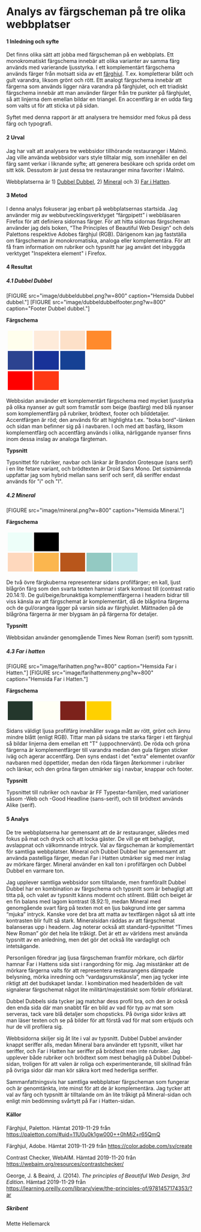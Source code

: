 ---
---
Analys av färgscheman på tre olika webbplatser
=========================

<h4>1 Inledning och syfte</h4>

Det finns olika sätt att jobba med färgscheman på en webbplats. Ett monokromatiskt färgschema innebär att olika varianter av samma färg används med varierande ljusstyrka. I ett komplementärt färgschema används färger från motsatt sida av ett <a href="https://color.adobe.com/sv/create">färghjul</a>. T.ex. kompletterar blått och gult varandra, liksom grönt och rött. Ett analogt färgschema innebär att färgerna som används ligger nära varandra på färghjulet, och ett triadiskt färgschema innebär att man använder färger från tre punkter på färghjulet, så att linjerna dem emellan bildar en triangel. En accentfärg är en udda färg som valts ut för att sticka ut på sidan.

Syftet med denna rapport är att analysera tre hemsidor med fokus på dess färg och typografi.<h4>2 Urval</h4>

Jag har valt att analysera tre webbsidor tillhörande restauranger i Malmö. Jag ville använda webbsidor vars style tilltalar mig, som innehåller en del färg samt verkar i liknande syfte; att generera besökare och sprida ordet om sitt kök. Dessutom är just dessa tre restauranger mina favoriter i Malmö.

Webbplatserna är 1) <a href="http://www.dubbeldubbelmalmo.se/">Dubbel Dubbel</a>,  2) <a href="https://www.mineralmalmo.se/">Mineral</a> och 3) <a href="https://www.farihatten.se/">Far i Hatten</a>.


<h4>3 Metod</h4>

I denna analys fokuserar jag enbart på webbplatsernas startsida. Jag använder mig av webbutvecklingsverktyget “färgpipett” i webbläsaren Firefox för att definiera sidornas färger. För att hitta sidornas färgscheman använder jag dels boken, “The Principles of Beautiful Web Design” och dels Palettons respektive Adobes färghjul (RGB). Därigenom kan jag fastställa om färgscheman är monokromatiska, analoga eller komplementära. För att få fram information om rubriker och typsnitt har jag använt det inbyggda verktyget "Inspektera element" i Firefox.


<h4>4 Resultat</h4>

<h5>4.1 Dubbel Dubbel</h5>
[FIGURE src="image/dubbeldubbel.png?w=800" caption="Hemsida Dubbel dubbel."]
[FIGURE src="image/dubbeldubbelfooter.png?w=800" caption="Footer Dubbel dubbel."]

<b>Färgschema</b>
<table style="border-spacing: 4px; border-collapse: separate">
<tr>
<td style="height: 50px; width: 50px; background-color: #fffeed">
<td style="height: 50px; width: 50px; background-color: #feebda">
<td style="height: 50px; width: 50px; background-color: #fde0c8">
<td style="height: 50px; width: 50px; background-color: #ff8a2c">
</tr>
<tr>
<td style="height: 50px; width: 50px; background-color: #2c4390">
<td style="height: 50px; width: 50px; background-color: #183298">
<td style="height: 50px; width: 50px; background-color: #164194">
</tr>
<tr>
<td style="height: 50px; width: 50px; background-color: #ff0000">
<td style="height: 50px; width: 50px; background-color: #ff3814">
</tr>
</table>

Webbsidan använder ett komplementärt färgschema med mycket ljusstyrka på olika nyanser av gult som framstår som beige (basfärg) med blå nyanser som komplementfärg på rubriker, brödtext, footer och bilddetaljer. Accentfärgen är röd; den används för att highlighta t.ex. "boka bord"-länken och sidan man befinner sig på i navbaren. I och med att basfärg, liksom komplementfärg och accentfärg används i olika, närliggande nyanser finns inom dessa inslag av analoga färgteman.

<b>Typsnitt</b>

Typsnittet för rubriker, navbar och länkar är Brandon Grotesque (sans serif) i en lite fetare variant, och brödtexten är Droid Sans Mono. Det sistnämnda uppfattar jag som hybrid mellan sans serif och serif, då seriffer endast används för "i" och "l".


<h5>4.2 Mineral</h5>

[FIGURE src="image/mineral.png?w=800" caption="Hemsida Mineral."]

<b>Färgschema</b>

<table style="border-spacing: 4px; border-collapse: separate">
<tr>
<td style="height: 50px; width: 50px; background-color: #edfef9">
<td style="height: 50px; width: 50px; background-color: #000000">
</tr>
<tr>
<td style="height: 50px; width: 50px; background-color: #fed8bd">
<td style="height: 50px; width: 50px; background-color: #fbb64e">
<td style="height: 50px; width: 50px; background-color: #b8561b">
<td style="height: 50px; width: 50px; background-color: #93c9c2">
<td style="height: 50px; width: 50px; background-color: #c4e8e9">
</tr>
</table>

De två övre färgkuberna representerar sidans profilfärger; en kall, ljust blågrön färg som den svarta texten hamnar i stark kontrast till (contrast ratio 20.14:1). De gul/beige/brunaktiga komplementfärgerna i headern bidrar till viss känsla av att färgschemat är komplementärt, då de blågröna färgerna och de gul/orangea ligger på varsin sida av färghjulet. Mättnaden på de blågröna färgerna är mer blygsam än på färgerna för detaljer.

<b>Typsnitt</b>

Webbsidan använder genomgående Times New Roman (serif) som typsnitt.

<h5>4.3 Far i hatten</h5>

[FIGURE src="image/farihatten.png?w=800" caption="Hemsida Far i Hatten."]
[FIGURE src="image/farihattenmeny.png?w=800" caption="Hemsida Far i Hatten."]

<b>Färgschema</b>
<table style="border-spacing: 4px; border-collapse: separate">
<tr>
<td style="height: 50px; width: 50px; background-color: #24372c">
<td style="height: 50px; width: 50px; background-color: #fffff5">
<td style="height: 50px; width: 50px; background-color: #7c221b">
<td style="height: 50px; width: 50px; background-color: #ffd000">
</tr>
</table>

Sidans väldigt ljusa profilfärg innehåller svaga mått av rött, grönt och ännu mindre blått (enligt RGB). Tittar man på sidans tre starka färger i ett färghjul så bildar linjerna dem emellan ett "T" (uppochnervänt). De röda och gröna färgerna är komplementfärger till varandra medan den gula färgen sticker iväg och agerar accentfärg. Den syns endast i det "extra" elementet ovanför navbaren med öppettider, medan den röda färgen återkommer i rubriker och länkar, och den gröna färgen utmärker sig i navbar, knappar och footer.

<b>Typsnitt</b>

Typsnittet till rubriker och navbar är FF Typestar-familjen, med variationer såsom -Web och -Good Headline (sans-serif), och till brödtext används Alike (serif).


<h4>5 Analys</h4>

De tre webbplatserna har gemensamt att de är restauranger, således med fokus på mat och dryck och att locka gäster. De vill ge ett behagligt, avslappnat och välkomnande intryck. Val av färgscheman är komplementärt för samtliga webbplatser. Mineral och Dubbel Dubbel har gemensamt att använda pastelliga färger, medan Far i Hatten utmärker sig med mer inslag av mörkare färger. Mineral använder en kall ton i profilfärgen och Dubbel Dubbel en varmare ton.

Jag upplever samtliga webbsidor som tilltalande, men framförallt Dubbel Dubbel har en kombination av färgschema och typsnitt som är behagligt att titta på, och valet av typsnitt känns modernt och stilrent. Blått och beiget är en fin balans med lagom kontrast (8.92:1), medan Mineral med genomgående svart färg på texten mot en ljus bakgrund inte ger samma “mjuka” intryck. Kanske vore det bra att matta av textfärgen något så att inte kontrasten blir fullt så stark. Mineralsidan räddas av att färgschemat balanseras upp i headern. Jag noterar också att standard-typsnittet “Times New Roman” gör det hela lite tråkigt. Det är ett av världens mest använda typsnitt av en anledning, men det gör det också lite vardagligt och intetsägande.

Personligen föredrar jag ljusa färgscheman framför mörkare, och därför hamnar Far i Hattens sida sist i rangordning för mig. Jag misstänker att de mörkare färgerna valts för att representera restaurangens  dämpade belysning, mörka inredning och “vardagsrumskänsla”, men jag tycker inte riktigt att det budskapet landar. I kombination med headerbilden de valt signalerar färgschemat något lite militärt/majestätiskt som förblir oförklarat.

Dubbel Dubbels sida tycker jag matchar dess profil bra, och den är också den enda sida där man snabbt får en bild av vad för typ av mat som serveras, tack vare blå detaljer som chopsticks. På övriga sidor krävs att man läser texten och se på bilder för att förstå vad för mat som erbjuds och hur de vill profilera sig.

Webbsidorna skiljer sig åt lite i val av typsnitt. Dubbel Dubbel använder knappt seriffer alls, medan Mineral bara använder ett typsnitt, vilket har seriffer, och Far i Hatten har seriffer på brödtext men inte rubriker. Jag upplever både rubriker och brödtext som mest behaglig på Dubbel Dubbel-sidan, troligen för att valen är roliga och experimenterande, till skillnad från på övriga sidor där man kör säkra kort med hederliga seriffer.

Sammanfattningsvis har samtliga webbplatser färgscheman som fungerar och är genomtänkta, inte minst för att de är komplementära. Jag tycker att val av färg och typsnitt är tilltalande om än lite tråkigt på Mineral-sidan och enligt min bedömning svårtytt på Far i Hatten-sidan.


<h4>Källor</h4>

Färghjul, Paletton. Hämtat 2019-11-29 från <a href="https://paletton.com/#uid=11U0u0k1gw000++0hMj2+r65QmQ">https://paletton.com/#uid=11U0u0k1gw000++0hMj2+r65QmQ</a>

Färghjul, Adobe. Hämtat 2019-11-29 från <a href="https://color.adobe.com/sv/create">https://color.adobe.com/sv/create</a>

Contrast Checker, WebAIM. Hämtad 2019-11-20 från <a href="https://webaim.org/resources/contrastchecker/">https://webaim.org/resources/contrastchecker/</a>

George, J. & Beaird, J. (2014). <i>The principles of Beautiful Web Design, 3rd Edition</i>. Hämtad 2019-11-29 från <a href="https://learning.oreilly.com/library/view/the-principles-of/9781457174353/?ar">https://learning.oreilly.com/library/view/the-principles-of/9781457174353/?ar</a>


<h5>Skribent</h5>
Mette Hellemarck
